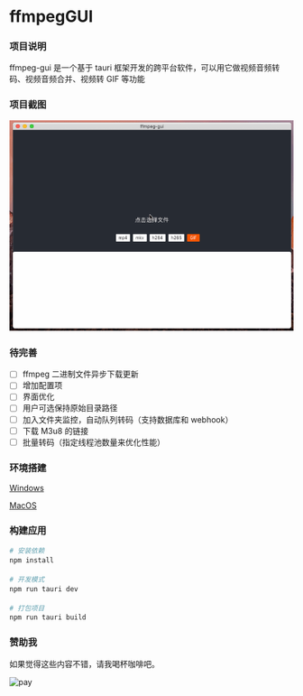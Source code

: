 # ffmpegGUI

### 项目说明

ffmpeg-gui 是一个基于 tauri 框架开发的跨平台软件，可以用它做视频音频转码、视频音频合并、视频转 GIF 等功能

### 项目截图

![screenshot1](./screenshot/ffmpeg_07.gif)

### 待完善

- [ ] ffmpeg 二进制文件异步下载更新
- [ ] 增加配置项
- [ ] 界面优化
- [ ] 用户可选保持原始目录路径
- [ ] 加入文件夹监控，自动队列转码（支持数据库和 webhook）
- [ ] 下载 M3u8 的链接
- [ ] 批量转码（指定线程池数量来优化性能）

### 环境搭建

[Windows](https://tauri.studio/v1/guides/getting-started/prerequisites/#setting-up-windows)

[MacOS](https://tauri.studio/v1/guides/getting-started/prerequisites/#setting-up-macos)

### 构建应用

```bash
# 安装依赖
npm install

# 开发模式
npm run tauri dev

# 打包项目
npm run tauri build
```

### 赞助我

如果觉得这些内容不错，请我喝杯咖啡吧。

![pay](./screenshot/pay.png)
